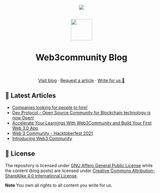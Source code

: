 <!-- markdownlint-disable-next-line -->
<div align="center"><p><a href="https://discord.gg/VwJp4KM"><img src="https://img.shields.io/discord/547215761341546497?style=flat-square&logo=discord"></a></p><br><img height="70px" src="https://github.com/web3community.png"><br><h1>Web3community Blog</h1><br><p><a href="https://dev.to/web3community">Visit blog</a> · <a href="#">Request a article</a> · <a href="#">Write for us 🍴</a></p></div>

## 📕 Latest Articles

<!-- BLOG-POST-LIST:START -->
- [Companies looking for people to hire!](https://dev.to/web3community/companies-looking-for-people-to-hire-p0i)
- [Dev Protocol - Open Source Community for Blockchain technology is now Open!](https://dev.to/web3community/dev-protocol-open-source-community-for-blockchain-technology-is-now-open-114b)
- [Accelerate Your Learnings With Web3Community and Build Your First Web 3.0 App](https://dev.to/web3community/accelerate-your-learnings-with-web3community-and-build-your-first-web-3-0-app-1810)
- [Web 3 Community - Hacktoberfest 2021](https://dev.to/web3community/web-3-community-hacktoberfest-2021-41mi)
- [Introducing Web3 Community](https://dev.to/web3community/introducing-web-3-community-3co5)
<!-- BLOG-POST-LIST:END -->

## 📃 License

The repository is licensed under [GNU Affero General Public License](https://github.com/web3community/blog/blob/main/LICENSE) while the content (blog posts) are licensed under [Creative Commons Attribution-ShareAlike 4.0 International License](http://creativecommons.org/licenses/by-sa/4.0/).

**Note** You own all rights to all content you write for us.
